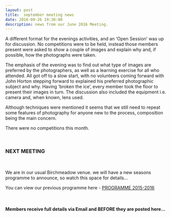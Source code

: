 ```yaml
---
layout: post
title:  september meeting news
date: 2016-09-26 19:30:00
description: news from our June 2016 Meeting.
---
```


A different format for the evenings activities, and an ‘Open Session’ was up for discussion. No competitions were to be held, instead those members present were asked to show a couple of images and explain why and, if possible, how the photographs were taken. 

The emphasis of the evening was to find out what type of images are preferred by the photographers, as well as a learning exercise for all who attended.
All got off to a slow start, with no volunteers coming forward with John Horton stepping forward to explained his preferred photographic subject and why. Having ‘broken the ice’, every member took the floor to present their images in turn. The discussion also included the equipment i.e. camera and, when known, lens used.

Although techniques were mentioned it seems that we still need to repeat some features of photography for anyone new to the process, composition being the main concern.

There were no competitions this month.

<br>

### NEXT MEETING

<br>

We are in our usual Birchmeadow venue. we will have a new seasons programme to announce, so watch this space for details...

You can view our previous programme here - <a href="{{ site.baseurl }}/programme/2015-09-01-Forward-Programme-2015-2016">PROGRAMME 2015-2016</a>

<br>

#### Members receive full details via Email and BEFORE they are posted here...

<br>